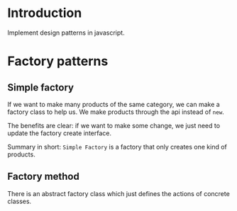 # Introduction
Implement design patterns in javascript.

# Factory patterns

## Simple factory

If we want to make many products of the same category,  we can make a factory class to help us.
We make products through the api instead of `new`. 

The benefits are clear: if we want to make some change, we just need to update the factory create interface.

Summary in short: `Simple Factory` is a factory that only creates one kind of products.


## Factory method

There is an abstract factory class which just defines the actions of concrete classes.